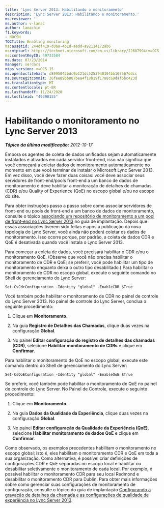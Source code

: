 ```yaml
---
title: 'Lync Server 2013: Habilitando o monitoramento'
description: 'Lync Server 2013: Habilitando o monitoramento.'
ms.reviewer: ''
ms.author: v-lanac
author: lanachin
f1.keywords:
- NOCSH
TOCTitle: Enabling monitoring
ms:assetid: 244df419-d0a8-4b1d-aedd-a92114172ab6
ms:mtpsurl: https://technet.microsoft.com/en-us/library/JJ687994(v=OCS.15)
ms:contentKeyID: 49733584
ms.date: 07/23/2014
manager: serdars
mtps_version: v=OCS.15
ms.openlocfilehash: d8995042bdc9b121dc5253940104bb167567ddcc
ms.sourcegitcommit: 36fee89bb887bea4f18b19f17a8c69daf5bc423d
ms.translationtype: MT
ms.contentlocale: pt-BR
ms.lasthandoff: 11/24/2020
ms.locfileid: "49390155"
---
```

# <a name="enabling-monitoring-in-lync-server-2013"></a>Habilitando o monitoramento no Lync Server 2013

<div data-xmlns="http://www.w3.org/1999/xhtml">

<div class="topic" data-xmlns="http://www.w3.org/1999/xhtml" data-msxsl="urn:schemas-microsoft-com:xslt" data-cs="https://msdn.microsoft.com/">

<div data-asp="https://msdn2.microsoft.com/asp">



</div>

<div id="mainSection">

<div id="mainBody">

<span> </span>

_**Tópico da última modificação:** 2012-10-17_

Embora os agentes de coleta de dados unificados sejam automaticamente instalados e ativados em cada servidor front-end, isso não significa que você começará a coletar dados de monitoramento automaticamente no momento em que você terminar de instalar o Microsoft Lync Server 2013. Em vez disso, você deve fazer duas coisas: você deve associar seus servidores de front-end/pools front-end a um banco de dados de monitoramento e deve habilitar a monitoração de detalhes de chamadas (CDR) e/ou Quality of Experience (QoE) no escopo global e/ou no escopo do site.

Para obter instruções passo a passo sobre como associar servidores de front-end ou pools de front-end a um banco de dados de monitoramento, consulte o tópico [associando um repositório de monitoramento a um pool de front-end no Lync Server 2013](lync-server-2013-associating-a-monitoring-store-with-a-front-end-pool.md) no guia de implantação. Depois que essas associações tiverem sido feitas e após a publicação da nova topologia do Lync Server, você ainda não poderá coletar os dados de monitoramento. Isso ocorre porque, por padrão, a coleta de dados CDR e QoE é desativada quando você instala o Lync Server 2013.

Para começar a coleta de dados, você precisará habilitar o CDR e/ou o monitoramento QoE. (Observe que você não precisa habilitar o monitoramento de CDR e QoE; se preferir, você pode habilitar um tipo de monitoramento enquanto deixa o outro tipo desabilitado.) Para habilitar o monitoramento de CDR no escopo global, execute o seguinte comando no Shell de gerenciamento do Lync Server:

    Set-CsCdrConfiguration -Identity "global" -EnableCDR $True

Você também pode habilitar o monitoramento de CDR no painel de controle do Lync Server 2013. No painel de controle do Lync Server, conclua o seguinte procedimento:

1.  Clique em **Monitoramento**.

2.  Na guia **Registro de Detalhes das Chamadas**, clique duas vezes na configuração **Global**.

3.  No painel **Editar configuração do registro de detalhes das chamadas (CDR)**, selecione **Habilitar monitoramento de CDRs** e clique em **Confirmar**.

Para habilitar o monitoramento de QoE no escopo global, execute este comando dentro do Shell de gerenciamento do Lync Server:

    Set-CsQoEConfiguration -Identity "global" -EnableQoE $True

Se preferir, você também pode habilitar o monitoramento de QoE no painel de controle do Lync Server. No Painel de Controle, execute o seguinte procedimento:

1.  Clique em **Monitoramento**.

2.  Na guia **Dados da Qualidade da Experiência**, clique duas vezes na configuração **Global**.

3.  No painel **Editar configuração da Qualidade da Experiência (QoE)**, selecione **Habilitar monitoramento de dados QoE** e clique em **Confirmar**.

Como observado, os exemplos precedentes habilitam o monitoramento no escopo global; isto é, eles habilitam o monitoramento CDR e QoE em toda a sua organização. Como alternativa, é possível criar definições de configurações CDR e QoE separadas no escopo local e habilitar ou desabilitar seletivamente o monitoramento de cada local. Por exemplo, é possível habilitar o monitoramento CDR para seu local Redmond e desabilitar o monitoramento CDR para Dublin. Para obter mais informações sobre como gerenciar suas configurações de monitoramento de configuração, consulte o tópico do guia de implantação [Configurando a gravação de detalhes da chamada e as configurações de qualidade de experiência no Lync Server 2013](lync-server-2013-configuring-call-detail-recording-and-quality-of-experience-settings.md).

</div>

<span> </span>

</div>

</div>

</div>

